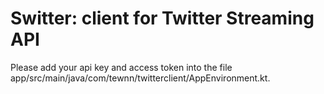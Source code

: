 # Switter: client for Twitter Streaming API

Please add your api key and access token into the file app/src/main/java/com/tewnn/twitterclient/AppEnvironment.kt.